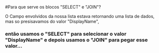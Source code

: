 #Para que serve os blocos "SELECT" e "JOIN"?

O Campo envolvidos da nossa lista estava retornando uma lista de dados, mas so presisavamos do valor "DisplayName", 
### então usamos o "SELECT" para selecionar o valor "DisplayName" e depois usamos o "JOIN" para pegar esse valor...

